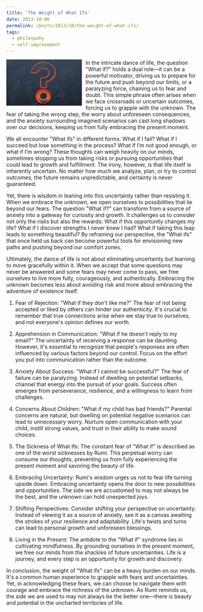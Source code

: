 ```yaml
---
title: 'The Weight of What Ifs'
date: 2013-10-06
permalink: /posts/2013/10/the-weight-of-what-ifs/
tags:
  - philospohy
  - self-improvement
---
```


<img width="200" alt="what if" src="/images/posts/the-weight-of-what-ifs.jpg" style="float: left; margin-right: 10px;" /> In the intricate dance of life, the question "What if?" holds a dual role—it can be a powerful motivator, driving us to prepare for the future and push beyond our limits, or a paralyzing force, chaining us to fear and doubt. This simple phrase often arises when we face crossroads or uncertain outcomes, forcing us to grapple with the unknown. The fear of taking the wrong step, the worry about unforeseen consequences, and the anxiety surrounding imagined scenarios can cast long shadows over our decisions, keeping us from fully embracing the present moment.

We all encounter "What ifs" in different forms: What if I fail? What if I succeed but lose something in the process? What if I’m not good enough, or what if I’m wrong? These thoughts can weigh heavily on our minds, sometimes stopping us from taking risks or pursuing opportunities that could lead to growth and fulfillment. The irony, however, is that life itself is inherently uncertain. No matter how much we analyze, plan, or try to control outcomes, the future remains unpredictable, and certainty is never guaranteed.

Yet, there is wisdom in leaning into this uncertainty rather than resisting it. When we embrace the unknown, we open ourselves to possibilities that lie beyond our fears. The question "What if?" can transform from a source of anxiety into a gateway for curiosity and growth. It challenges us to consider not only the risks but also the rewards: What if this opportunity changes my life? What if I discover strengths I never knew I had? What if taking this leap leads to something beautiful? By reframing our perspective, the "What ifs" that once held us back can become powerful tools for envisioning new paths and pushing beyond our comfort zones.

Ultimately, the dance of life is not about eliminating uncertainty but learning to move gracefully within it. When we accept that some questions may never be answered and some fears may never come to pass, we free ourselves to live more fully, courageously, and authentically. Embracing the unknown becomes less about avoiding risk and more about embracing the adventure of existence itself.

1. Fear of Rejection:
"What if they don't like me?" The fear of not being accepted or liked by others can hinder our authenticity. It's crucial to remember that true connections arise when we stay true to ourselves, and not everyone's opinion defines our worth.

2. Apprehension in Communication:
"What if he doesn't reply to my email?" The uncertainty of receiving a response can be daunting. However, it's essential to recognize that people's responses are often influenced by various factors beyond our control. Focus on the effort you put into communication rather than the outcome.

3. Anxiety About Success:
"What if I cannot be successful?" The fear of failure can be paralyzing. Instead of dwelling on potential setbacks, channel that energy into the pursuit of your goals. Success often emerges from perseverance, resilience, and a willingness to learn from challenges.

4. Concerns About Children:
"What if my child has bad friends?" Parental concerns are natural, but dwelling on potential negative scenarios can lead to unnecessary worry. Nurture open communication with your child, instill strong values, and trust in their ability to make sound choices.

5. The Sickness of What Ifs:
The constant fear of "What if" is described as one of the worst sicknesses by Rumi. This perpetual worry can consume our thoughts, preventing us from fully experiencing the present moment and savoring the beauty of life.

6. Embracing Uncertainty:
Rumi's wisdom urges us not to fear life turning upside down. Embracing uncertainty opens the door to new possibilities and opportunities. The side we are accustomed to may not always be the best, and the unknown can hold unexpected joys.

7. Shifting Perspectives:
Consider shifting your perspective on uncertainty. Instead of viewing it as a source of anxiety, see it as a canvas awaiting the strokes of your resilience and adaptability. Life's twists and turns can lead to personal growth and unforeseen blessings.

8. Living in the Present:
The antidote to the "What if" syndrome lies in cultivating mindfulness. By grounding ourselves in the present moment, we free our minds from the shackles of future uncertainties. Life is a journey, and every step is an opportunity for growth and discovery.

In conclusion, the weight of "What ifs" can be a heavy burden on our minds. It's a common human experience to grapple with fears and uncertainties. Yet, in acknowledging these fears, we can choose to navigate them with courage and embrace the richness of the unknown. As Rumi reminds us, the side we are used to may not always be the better one—there is beauty and potential in the uncharted territories of life.
